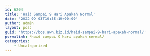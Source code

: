 ```yaml
---
id: 6204
title: 'Haid Sampai 9 Hari Apakah Normal'
date: '2022-09-03T10:35:19+00:00'
author: admin
layout: post
guid: 'https://bos.awn.biz.id/haid-sampai-9-hari-apakah-normal/'
permalink: /haid-sampai-9-hari-apakah-normal/
categories:
    - Uncategorized
---
```


